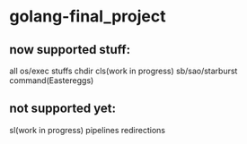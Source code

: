# golang-final_project

## now supported stuff:
all os/exec stuffs
chdir
cls(work in progress)
sb/sao/starburst command(Eastereggs)

## not supported yet:
sl(work in progress)
pipelines
redirections